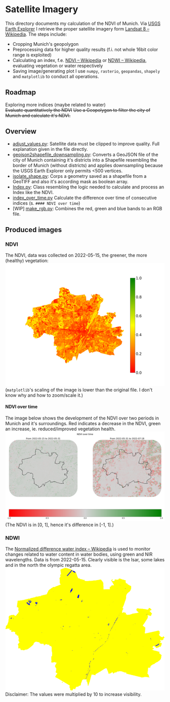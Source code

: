 # Satellite Imagery #
This directory documents my calculation of the NDVI of Munich. Via [USGS Earth Explorer](https://earthexplorer.usgs.gov/) I retrieve the proper satellite imagery form [Landsat 8 – Wikipedia](https://en.wikipedia.org/wiki/Landsat_8). The steps include:
  - Cropping Munich's geopolygon 
  - Preprocessing data for higher quality results (f.i. not whole 16bit color range is exploited)
  - Calculating an index, f.e. [NDVI – Wikipedia](https://en.wikipedia.org/wiki/Normalized_difference_vegetation_index) or [NDWI – Wikipedia](https://en.wikipedia.org/wiki/Normalized_difference_water_index), evaluating vegetation or water respectively
  - Saving image/generating plot
I use `numpy`, `rasterio`, `geopandas`, `shapely` and `matplotlib` to conduct all operations.

## Roadmap
Exploring more indices (maybe related to water)  
~~Evaluate quantitatively the NDVI~~
~~Use a Geopolygon to filter the city of Munich and calculate it's NDVI.~~

## Overview
- [adjust_values.py](./adjust_values.py): Satellite data must be clipped to improve quality. Full explanation given in the file directly.
- [geojson2shapefile_downsampling.py](./geojson2shapefile_downsampling.py): Converts a GeoJSON file of the city of Munich containing it's districts into a Shapefile resembling the border of Munich (without districts) and applies downsampling because the USGS Earth Explorer only permits <500 vertices.
- [isolate_shape.py](./isolate_shape.py): Corps a geometry saved as a shapefile from a GeoTIFF and also it's according mask as boolean array.
- [Index.py](./Index.py): Class resembling the logic needed to calculate and process an Index like the NDVI.
- [index_over_time.py](./index_differences.py) Calculate the difference over time of consecutive indices (s. `#### NDVI over time`)
- [WIP] [make_rgb.py](./make_rgb.py): Combines the red, green and blue bands to an RGB file.

## Produced images
### NDVI
The NDVI, data was collected on 2022-05-15, the greener, the more (healthy) vegetation:
![](./USGS/image_working_dir/ndvi_2022-05-15/out/legend_NDVI.png)
(`matplotlib`'s scaling of the image is lower than the original file. I don't know why and how to zoom/scale it.)  
#### NDVI over time
The image below shows the development of the NDVI over two periods in Munich and it's surroundings. Red indicates a decrease in the NDVI, green an increase, ie. reduced/improved vegetation health.
![](./USGS/image_working_dir/ndvi_difference/ndvi_difference_bbox.png)
(The NDVI is in [0, 1], hence it's difference in [-1, 1].)

### NDWI
The [Normalized difference water index – Wikipedia](https://en.wikipedia.org/wiki/Normalized_difference_water_index) is used to monitor changes related to water content in water bodies, using green and NIR wavelengths. Data is from 2022-05-15. Clearly visible is the Isar, some lakes and in the north the olympic regatta area.
![](./USGS/image_working_dir/ndwi_2022-05-15/out/cmap_NDWI.png)  
Disclaimer: The values were multiplied by 10 to increase visibility.
